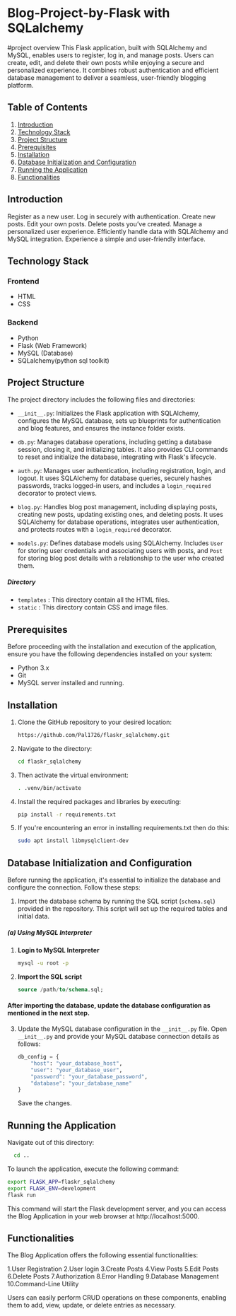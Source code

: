
# Blog-Project-by-Flask with SQLalchemy
#project overview
This Flask application, built with SQLAlchemy and MySQL, enables users to register, log in, and manage posts. Users can create, edit, and delete their own posts while enjoying a secure and personalized experience. It combines robust authentication and efficient database management to deliver a seamless, user-friendly blogging platform.

## Table of Contents

1. [Introduction](#introduction)
2. [Technology Stack](#technology-stack)
3. [Project Structure](#project-structure)
4. [Prerequisites](#prerequisites)
5. [Installation](#installation)
6. [Database Initialization and Configuration](#database-initialization-and-configuration)
7. [Running the Application](#running-the-application)
8. [Functionalities](#functionalities)

## Introduction

Register as a new user.
Log in securely with authentication.
Create new posts.
Edit your own posts.
Delete posts you’ve created.
Manage a personalized user experience.
Efficiently handle data with SQLAlchemy and MySQL integration.
Experience a simple and user-friendly interface.


## Technology Stack

### Frontend

- HTML
- CSS

### Backend

- Python
- Flask (Web Framework)
- MySQL (Database)
- SQLalchemy(python sql toolkit)

## Project Structure

The project directory includes the following files and directories:

- `__init__.py`: Initializes the Flask application with SQLAlchemy, configures the MySQL database, sets up blueprints for authentication and blog features, and ensures the instance folder exists.
- `db.py`: Manages database operations, including getting a database session, closing it, and initializing tables. It also provides CLI commands to reset and initialize the database, integrating with 
 Flask's lifecycle.
- `auth.py`: Manages user authentication, including registration, login, and logout. It uses SQLAlchemy for database queries, securely hashes passwords, tracks logged-in users, and includes a `login_required` decorator to protect views.


- `blog.py`: Handles blog post management, including displaying posts, creating new posts, updating existing ones, and deleting posts. It uses SQLAlchemy for database operations, integrates user authentication, and protects routes with a `login_required` decorator.
- `models.py`: Defines database models using SQLAlchemy. Includes `User` for storing user credentials and associating users with posts, and `Post` for storing blog post details with a relationship to the user who created them.

##### Directory 
- `templates` : This directory contain all the HTML files.
- `static` : This directory contain CSS and image files.

## Prerequisites

Before proceeding with the installation and execution of the application, ensure you have the following dependencies installed on your system:

- Python 3.x
- Git
- MySQL server installed and running.

## Installation

1. Clone the GitHub repository to your desired location:

   ```bash
   https://github.com/Pal1726/flaskr_sqlalchemy.git
   ```

2. Navigate to the  directory:

   ```bash
   cd flaskr_sqlalchemy

   ```
3. Then activate the virtual environment:

   ```bash
   . .venv/bin/activate
   ```
 
4. Install the required packages and libraries by executing:

   ```bash
   pip install -r requirements.txt
   ```

5. If you're encountering an error in installing requirements.txt then do this:
   ```bash
   sudo apt install libmysqlclient-dev
   ```
## Database Initialization and Configuration

Before running the application, it's essential to initialize the database and configure the connection. Follow these steps:

1. Import the database schema by running the SQL script (`schema.sql`) provided in the repository. This script will set up the required tables and initial data.
##### (a) Using MySQL Interpreter

1. **Login to MySQL Interpreter**

    ```bash
    mysql -u root -p
    ```
    
4. **Import the SQL script**

    ```sql
    source /path/to/schema.sql;
    ```


#### After importing the database, update the database configuration as mentioned in the next step.    

3. Update the MySQL database configuration in the `__init__.py` file. Open `__init__.py` and provide your MySQL database connection details as follows:

   ```python
   db_config = {
       "host": "your_database_host",
       "user": "your_database_user",
       "password": "your_database_password",
       "database": "your_database_name"
   }
   ```

   Save the changes.



## Running the Application


Navigate out of this directory:
```bash
  cd ..
   ```

To launch the application, execute the following command:

   ```bash
   export FLASK_APP=flaskr_sqlalchemy
   export FLASK_ENV=development
   flask run
   ```

This command will start the Flask development server, and you can access the Blog Application in your web browser at http://localhost:5000.

## Functionalities

The Blog Application offers the following essential functionalities:

1.User Registration
2.User login
3.Create Posts
4.View Posts
5.Edit Posts
6.Delete Posts
7.Authorization
8.Error Handling
9.Database Management
10.Command-Line Utility

Users can easily perform CRUD operations on these components, enabling them to add, view, update, or delete entries as necessary.

